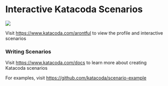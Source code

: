 # Interactive Katacoda Scenarios

[![](http://shields.katacoda.com/katacoda/arontful/count.svg)](https://www.katacoda.com/arontful "Get your profile on Katacoda.com")

Visit https://www.katacoda.com/arontful to view the profile and interactive scenarios

### Writing Scenarios
Visit https://www.katacoda.com/docs to learn more about creating Katacoda scenarios

For examples, visit https://github.com/katacoda/scenario-example
